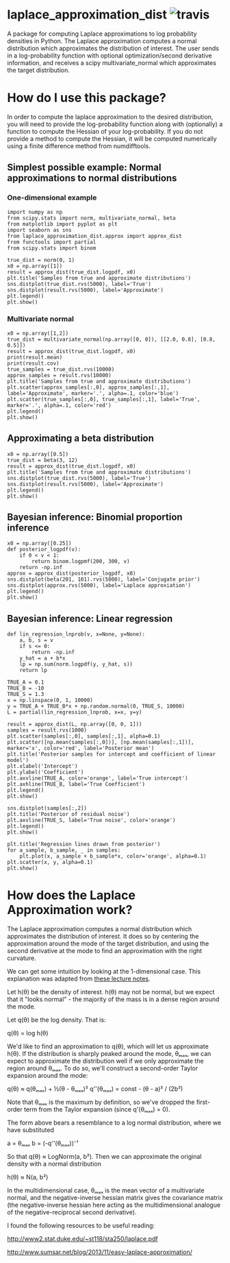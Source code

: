 # laplace_approximation_dist ![travis](https://api.travis-ci.com/lmc2179/laplace_approximation_dist.svg?branch=master)

A package for computing Laplace approximations to log probability densities in Python. The Laplace approximation computes a normal distribution which approximates the distribution of interest. The user sends in a log-probability function with optional optimization/second derivative information, and receives a scipy multivariate_normal which approximates the target distribution.

# How do I use this package?

In order to compute the laplace approximation to the desired distribution, you will need to provide the log-probability function along with (optionally) a function to compute the Hessian of your log-probability. If you do not provide a method to compute the Hessian, it will be computed numerically using a finite difference method from numdifftools.

## Simplest possible example: Normal approximations to normal distributions

### One-dimensional example

```
import numpy as np
from scipy.stats import norm, multivariate_normal, beta
from matplotlib import pyplot as plt
import seaborn as sns
from laplace_approximation_dist.approx import approx_dist
from functools import partial
from scipy.stats import binom

true_dist = norm(0, 1)
x0 = np.array([1])
result = approx_dist(true_dist.logpdf, x0)
plt.title('Samples from true and approximate distributions')
sns.distplot(true_dist.rvs(5000), label='True')
sns.distplot(result.rvs(5000), label='Approximate')
plt.legend()
plt.show()
```

### Multivariate normal

```
x0 = np.array([1,2])
true_dist = multivariate_normal(np.array([0, 0]), [[2.0, 0.8], [0.8, 0.5]])
result = approx_dist(true_dist.logpdf, x0)
print(result.mean)
print(result.cov)
true_samples = true_dist.rvs(10000)
approx_samples = result.rvs(10000)
plt.title('Samples from true and approximate distributions')
plt.scatter(approx_samples[:,0], approx_samples[:,1], label='Approximate', marker='.', alpha=.1, color='blue')
plt.scatter(true_samples[:,0], true_samples[:,1], label='True', marker='.', alpha=.1, color='red')
plt.legend()
plt.show()
```
## Approximating a beta distribution

```
x0 = np.array([0.5])
true_dist = beta(3, 12)
result = approx_dist(true_dist.logpdf, x0)
plt.title('Samples from true and approximate distributions')
sns.distplot(true_dist.rvs(5000), label='True')
sns.distplot(result.rvs(5000), label='Approximate')
plt.legend()
plt.show()
```

## Bayesian inference: Binomial proportion inference

```
x0 = np.array([0.25])
def posterior_logpdf(v):
    if 0 < v < 1:
        return binom.logpmf(200, 300, v)    
    return -np.inf
approx = approx_dist(posterior_logpdf, x0)
sns.distplot(beta(201, 101).rvs(5000), label='Conjugate prior')
sns.distplot(approx.rvs(5000), label='Laplace approxiation')
plt.legend()
plt.show()
```

## Bayesian inference: Linear regression

```
def lin_regression_lnprob(v, x=None, y=None):
	a, b, s = v
	if s <= 0:
		return -np.inf
	y_hat = a + b*x
	lp = np.sum(norm.logpdf(y, y_hat, s))
	return lp

TRUE_A = 0.1
TRUE_B = -10
TRUE_S = 1.3
x = np.linspace(0, 1, 10000)
y = TRUE_A + TRUE_B*x + np.random.normal(0, TRUE_S, 10000)
L = partial(lin_regression_lnprob, x=x, y=y)
```

```
result = approx_dist(L, np.array([0, 0, 1]))
samples = result.rvs(1000)
plt.scatter(samples[:,0], samples[:,1], alpha=0.1)
plt.scatter([np.mean(samples[:,0])], [np.mean(samples[:,1])], marker='x', color='red', label='Posterior mean')
plt.title('Posterior samples for intercept and coefficient of linear model')
plt.xlabel('Intercept')
plt.ylabel('Coefficient')
plt.axvline(TRUE_A, color='orange', label='True intercept')
plt.axhline(TRUE_B, label='True Coefficient')
plt.legend()
plt.show()
```

```
sns.distplot(samples[:,2])
plt.title('Posterior of residual noise')
plt.axvline(TRUE_S, label='True noise', color='orange')
plt.legend()
plt.show()
```

```
plt.title('Regression lines drawn from posterior')
for a_sample, b_sample, _ in samples:
    plt.plot(x, a_sample + b_sample*x, color='orange', alpha=0.1)
plt.scatter(x, y, alpha=0.1)
plt.show()
```

# How does the Laplace Approximation work?

The Laplace approximation computes a normal distribution which approximates the distribution of interest.  It does so by centering the approximation around the mode of the target distribution, and using the second derivative at the mode to find an approximation with the right curvature.

We can get some intuition by looking at the 1-dimensional case. This explanation was adapted from [these lecture notes](http://www2.stat.duke.edu/~st118/sta250/laplace.pdf).

Let h(θ) be the density of interest. h(θ) may not be normal, but we expect that it "looks normal" - the majority of the mass is in a dense region around the mode. 

Let q(θ) be the log density. That is:

q(θ) = log h(θ)

We'd like to find an approximation to q(θ), which will let us approximate h(θ). If the distribution is sharply peaked around the mode, θₘₐₓ, we can expect to approximate the distribution well if we only approximate the region around θₘₐₓ. To do so, we'll construct a second-order Taylor expansion around the mode:

q(θ) ≈ q(θₘₐₓ) + ½(θ - θₘₐₓ)² q''(θₘₐₓ) = const - (θ - a)² / (2b²)

Note that θₘₐₓ is the maximum by definition, so we've dropped the first-order term from the Taylor expansion (since q'(θₘₐₓ) = 0).

The form above bears a resemblance to a log normal distribution, where we have substituted

a = θₘₐₓ
b = (-q''(θₘₐₓ))⁻¹

So that q(θ) ≈ LogNorm(a, b²). Then we can approximate the original density with a normal distribution 

h(θ) ≈ N(a, b²)

In the multidimensional case, θₘₐₓ is the mean vector of a multivariate normal, and the negative-inverse hessian matrix gives the covariance matrix (the negative-inverse hessian here acting as the multidimensional analogue of the negative-reciprocal second derivative).

I found the following resources to be useful reading:

http://www2.stat.duke.edu/~st118/sta250/laplace.pdf

http://www.sumsar.net/blog/2013/11/easy-laplace-approximation/
